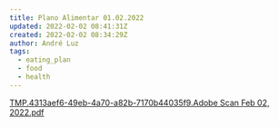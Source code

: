 ```yaml
---
title: Plano Alimentar 01.02.2022
updated: 2022-02-02 08:41:31Z
created: 2022-02-02 08:34:29Z
author: André Luz
tags:
  - eating_plan
  - food
  - health
---
```


[TMP.4313aef6-49eb-4a70-a82b-7170b44035f9.Adobe Scan Feb 02, 2022.pdf](TMP.4313aef6-49eb-4a70-a82b-7170)